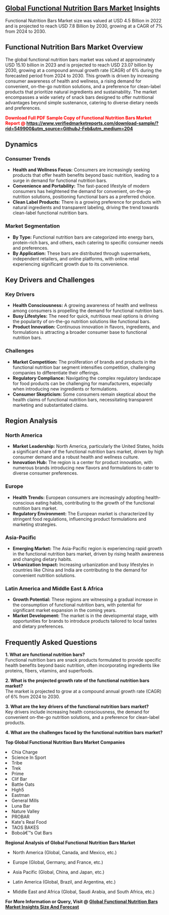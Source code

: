 <h2><a href="https://www.verifiedmarketreports.com/download-sample/?rid=549900&amp;utm_source=GithubJ&amp;utm_medium=204" target="_blank">Global Functional Nutrition Bars Market</a> Insights</h2><p>Functional Nutrition Bars Market size was valued at USD 4.5 Billion in 2022 and is projected to reach USD 7.8 Billion by 2030, growing at a CAGR of 7% from 2024 to 2030.</p><p> <h2>Functional Nutrition Bars Market Overview</h2> <p>The global functional nutrition bars market was valued at approximately USD 15.10 billion in 2023 and is projected to reach USD 23.07 billion by 2030, growing at a compound annual growth rate (CAGR) of 6% during the forecasted period from 2024 to 2030. This growth is driven by increasing consumer awareness of health and wellness, a rising demand for convenient, on-the-go nutrition solutions, and a preference for clean-label products that prioritize natural ingredients and sustainability. The market encompasses a wide variety of snack bars designed to offer nutritional advantages beyond simple sustenance, catering to diverse dietary needs and preferences. </p> <p><strong><p><span class=""><span style="color: #ff0000;"><strong>Download Full PDF Sample Copy of Functional Nutrition Bars Market Report</strong> @ </span><a href="https://www.verifiedmarketreports.com/download-sample/?rid=549900&amp;utm_source=GithubJ-Feb&amp;utm_medium=204" target="_blank">https://www.verifiedmarketreports.com/download-sample/?rid=549900&amp;utm_source=GithubJ-Feb&amp;utm_medium=204</a></span></p></strong></p> <h2>Dynamics</h2> <h3>Consumer Trends</h3> <ul> <li><strong>Health and Wellness Focus:</strong> Consumers are increasingly seeking products that offer health benefits beyond basic nutrition, leading to a surge in demand for functional nutrition bars. </li> <li><strong>Convenience and Portability:</strong> The fast-paced lifestyle of modern consumers has heightened the demand for convenient, on-the-go nutrition solutions, positioning functional bars as a preferred choice. </li> <li><strong>Clean Label Products:</strong> There is a growing preference for products with natural ingredients and transparent labeling, driving the trend towards clean-label functional nutrition bars. </li> </ul> <h3>Market Segmentation</h3> <ul> <li><strong>By Type:</strong> Functional nutrition bars are categorized into energy bars, protein-rich bars, and others, each catering to specific consumer needs and preferences. </li> <li><strong>By Application:</strong> These bars are distributed through supermarkets, independent retailers, and online platforms, with online retail experiencing significant growth due to its convenience. </li> </ul> <h2>Key Drivers and Challenges</h2> <h3>Key Drivers</h3> <ul> <li><strong>Health Consciousness:</strong> A growing awareness of health and wellness among consumers is propelling the demand for functional nutrition bars. </li> <li><strong>Busy Lifestyles:</strong> The need for quick, nutritious meal options is driving the popularity of on-the-go nutrition solutions like functional bars. </li> <li><strong>Product Innovation:</strong> Continuous innovation in flavors, ingredients, and formulations is attracting a broader consumer base to functional nutrition bars. </li> </ul> <h3>Challenges</h3> <ul> <li><strong>Market Competition:</strong> The proliferation of brands and products in the functional nutrition bar segment intensifies competition, challenging companies to differentiate their offerings. </li> <li><strong>Regulatory Compliance:</strong> Navigating the complex regulatory landscape for food products can be challenging for manufacturers, especially when introducing new ingredients or formulations. </li> <li><strong>Consumer Skepticism:</strong> Some consumers remain skeptical about the health claims of functional nutrition bars, necessitating transparent marketing and substantiated claims. </li> </ul> <h2>Region Analysis</h2> <h3>North America</h3> <ul> <li><strong>Market Leadership:</strong> North America, particularly the United States, holds a significant share of the functional nutrition bars market, driven by high consumer demand and a robust health and wellness culture. </li> <li><strong>Innovation Hub:</strong> The region is a center for product innovation, with numerous brands introducing new flavors and formulations to cater to diverse consumer preferences. </li> </ul> <h3>Europe</h3> <ul> <li><strong>Health Trends:</strong> European consumers are increasingly adopting health-conscious eating habits, contributing to the growth of the functional nutrition bars market. </li> <li><strong>Regulatory Environment:</strong> The European market is characterized by stringent food regulations, influencing product formulations and marketing strategies. </li> </ul> <h3>Asia-Pacific</h3> <ul> <li><strong>Emerging Market:</strong> The Asia-Pacific region is experiencing rapid growth in the functional nutrition bars market, driven by rising health awareness and changing dietary habits. </li> <li><strong>Urbanization Impact:</strong> Increasing urbanization and busy lifestyles in countries like China and India are contributing to the demand for convenient nutrition solutions. </li> </ul> <h3>Latin America and Middle East & Africa</h3> <ul> <li><strong>Growth Potential:</strong> These regions are witnessing a gradual increase in the consumption of functional nutrition bars, with potential for significant market expansion in the coming years. </li> <li><strong>Market Development:</strong> The market is in the developmental stage, with opportunities for brands to introduce products tailored to local tastes and dietary preferences. </li> </ul> <h2>Frequently Asked Questions</h2> <p><strong>1. What are functional nutrition bars?</strong><br>Functional nutrition bars are snack products formulated to provide specific health benefits beyond basic nutrition, often incorporating ingredients like proteins, fibers, vitamins, and superfoods. </p> <p><strong>2. What is the projected growth rate of the functional nutrition bars market?</strong><br>The market is projected to grow at a compound annual growth rate (CAGR) of 6% from 2024 to 2030. </p> <p><strong>3. What are the key drivers of the functional nutrition bars market?</strong><br>Key drivers include increasing health consciousness, the demand for convenient on-the-go nutrition solutions, and a preference for clean-label products. </p> <p><strong>4. What are the challenges faced by the functional nutrition bars market?</strong><br</p><p><strong>Top Global Functional Nutrition Bars Market Companies</strong></p><div data-test-id=""><p><li>Chia Charge</li><li> Science In Sport</li><li> Tribe</li><li> Trek</li><li> Prime</li><li> Clif Bar</li><li> Battle Oats</li><li> High5</li><li> Eastman</li><li> General Mills</li><li> Luna Bar</li><li> Nature Valley</li><li> PROBAR</li><li> Kate's Real Food</li><li> TAOS BAKES</li><li> Boboâ€™s Oat Bars</li></p><div><strong>Regional Analysis of&nbsp;Global Functional Nutrition Bars Market</strong></div><ul><li dir="ltr"><p dir="ltr">North America&nbsp;(Global, Canada, and Mexico, etc.)</p></li><li dir="ltr"><p dir="ltr">Europe (Global, Germany, and France, etc.)</p></li><li dir="ltr"><p dir="ltr">Asia Pacific&nbsp;(Global, China, and Japan, etc.)</p></li><li dir="ltr"><p dir="ltr">Latin America&nbsp;(Global, Brazil, and Argentina, etc.)</p></li><li dir="ltr">Middle East and Africa&nbsp;(Global, Saudi Arabia, and South Africa, etc.)</li></ul><p><strong>For More Information or Query, Visit @&nbsp;</strong><strong><a href="https://www.verifiedmarketreports.com/product/functional-nutrition-bars-market/?utm_source=GithubJ&amp;utm_medium=204" target="_blank">Global Functional Nutrition Bars Market Insights Size And Forecast</a></strong></p></div>
